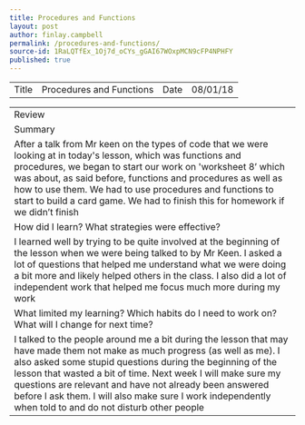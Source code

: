 ```yaml
---
title: Procedures and Functions
layout: post
author: finlay.campbell
permalink: /procedures-and-functions/
source-id: 1RaLQTfEx_1Oj7d_oCYs_gGAI67WOxpMCN9cFP4NPHFY
published: true
---
```

<table>
  <tr>
    <td>Title</td>
    <td>Procedures and Functions </td>
    <td>Date</td>
    <td>08/01/18</td>
  </tr>
</table>


<table>
  <tr>
    <td>Review</td>
  </tr>
  <tr>
    <td>Summary</td>
  </tr>
  <tr>
    <td>After a talk from Mr keen on the types of code that we were looking at in today's lesson, which was functions and procedures, we began to start our work on 'worksheet 8’ which was about, as said before, functions and procedures as well as how to use them. We had to use procedures and functions to start to build a card game. We had to finish this for homework if we didn’t finish</td>
  </tr>
  <tr>
    <td>How did I learn? What strategies were effective? </td>
  </tr>
  <tr>
    <td>I learned well by trying to be quite involved at the beginning of the lesson when we were being talked to by Mr Keen. I asked a lot of questions that helped me understand what we were doing a bit more and likely helped others in the class. I also did a lot of independent work that helped me focus much more during my work
</td>
  </tr>
  <tr>
    <td>What limited my learning? Which habits do I need to work on? What will I change for next time? </td>
  </tr>
  <tr>
    <td>I talked to the people around me a bit during the lesson that may have made them not make as much progress (as well as me). I also asked some stupid questions during the beginning of the lesson that wasted a bit of time. Next week I will make sure my questions are relevant and have not already been answered before I ask them. I will also make sure I work independently when told to and do not disturb other people </td>
  </tr>
</table>


